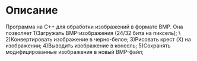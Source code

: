 # Описание
Программа на C++ для обработки изображений в формате BMP. Она позволяет 1)Загружать BMP-изображения (24/32 бита на пиксель); \ 2)Конвертировать изображение в черно-белое; 3)Рисовать крест (X) на изображении; 4)Выводить изображение в консоль;  5)Сохранять модифицированные изображения в новый BMP-файл;
